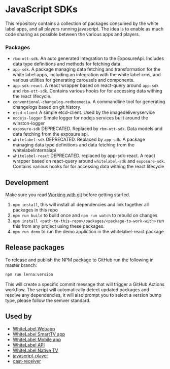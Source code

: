 # JavaScript SDKs
This repository contains a collection of packages consumed by the white label apps, and all players running javascript. The idea is to enable as much code sharing as possible between the various apps and players.

### Packages
- `rbm-ott-sdk`. An auto generated integration to the ExposureApi. Includes data type definitions and methods for fetching data.
- `app-sdk`. A package managing data fetching and transformation for the white label apps, including an integration with the white label cms, and various utilities for generating carousels and components.
- `app-sdk-react`. A react wrapper based on react-query around `app-sdk` and `rbm-ott-sdk`. Contains various hooks for for accessing data withing the react lifecycle.
- `conventional-changelog-redbeemedia`. A commandline tool for generating changelogs based on git history.
- `etcd-client` A simple etcd-client. Used by the imagedeliveryservice
- `nodejs-logger` Simple logger for nodejs services built around the winston-logger
- `exposure-sdk` DEPRECATED. Replaced by `rbm-ott-sdk`. Data models and data fetching from the exposure api.
- `whitelabel-sdk` DEPRECATED. Replaced by `app-sdk`. A package managing data type definitions and data fetching from the whitelabelinternalapi
- `whitelabel-react` DEPRECATED. replaced by app-sdk-react. A react wrapper based on react-query around `whitelabel-sdk` and `exposure-sdk`. Contains various hooks for for accessing data withing the react lifecycle



## Development

Make sure you read [Working with git](https://github.com/EricssonBroadcastServices/team-players/blob/master/git.md) before getting started.

1. `npm install`, this will install all dependencies and link together all packages in this repo
2. `npm run build` to build once and `npm run watch` to rebuild on changes
3. `npm install <path-to-this-repo>/packages/<package-to-work-with>` run this from any project using these packages.
4. `npm run demo` to run the demo appliction in the whitelabel-react package

## Release packages

To release and publish the NPM package to GitHub run the following in master branch:

```sh
npm run lerna:version 
```

This will create a specific commit message that will trigger a GitHub Actions workflow.
The script will automatically detect updated packages and resolve any dependencies, it will also prompt
you to select a version bump type, please follow the semver standard.

## Used by

- [WhiteLabel Webapp](https://github.com/EricssonBroadcastServices/white-label-web2)
- [WhiteLabel SmartTV app](https://github.com/EricssonBroadcastServices/white-label-tv)
- [WhiteLabel Mobile app](https://github.com/EricssonBroadcastServices/white-label-native-mobile)
- [WhiteLabel API](https://github.com/EricssonBroadcastServices/WhiteLabelInternalApi)
- [WhiteLabel Native TV](https://github.com/EricssonBroadcastServices/white-label-native-tv)
- [javascript-player](https://github.com/EricssonBroadcastServices/javascript-player)
- [cast-receiver](https://github.com/EricssonBroadcastServices/cast-receiver)
